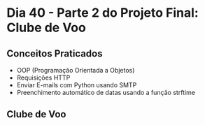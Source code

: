 # Dia 40 - Parte 2 do Projeto Final: Clube de Voo

## Conceitos Praticados

* OOP (Programação Orientada a Objetos)
* Requisições HTTP
* Enviar E-mails com Python usando SMTP
* Preenchimento automático de datas usando a função strftime

## Clube de Voo
